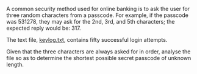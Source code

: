 A common security method used for online banking is to ask the user for three random characters from a passcode. For example, if the passcode was 531278, they may ask for the 2nd, 3rd, and 5th characters; the expected reply would be: 317.

The text file, [keylog.txt](http://projecteuler.net/project/keylog.txt), contains fifty successful login attempts.

Given that the three characters are always asked for in order, analyse the file so as to determine the shortest possible secret passcode of unknown length.

